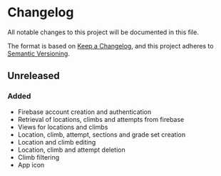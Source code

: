 # Changelog

All notable changes to this project will be documented in this file.

The format is based on [Keep a Changelog](https://keepachangelog.com/en/1.0.0/),
and this project adheres to [Semantic Versioning](https://semver.org/spec/v2.0.0.html).

## Unreleased

### Added

- Firebase account creation and authentication
- Retrieval of locations, climbs and attempts from firebase
- Views for locations and climbs
- Location, climb, attempt, sections and grade set creation
- Location and climb editing
- Location, climb and attempt deletion
- Climb filtering
- App icon
